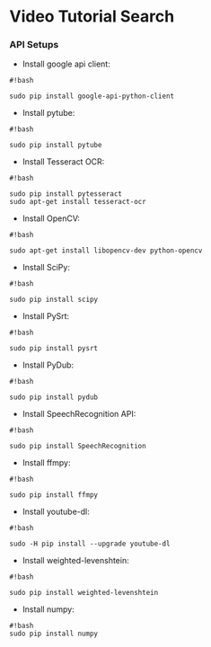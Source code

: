# Video Tutorial Search

### API Setups
* Install google api client: 
```
#!bash

sudo pip install google-api-python-client
```
* Install pytube: 
```
#!bash

sudo pip install pytube
```

* Install Tesseract OCR: 
```
#!bash

sudo pip install pytesseract
sudo apt-get install tesseract-ocr

```
* Install OpenCV: 
```
#!bash

sudo apt-get install libopencv-dev python-opencv
```
* Install SciPy: 
```
#!bash

sudo pip install scipy
```
* Install PySrt: 
```
#!bash

sudo pip install pysrt
```
* Install PyDub: 
```
#!bash

sudo pip install pydub
```
* Install SpeechRecognition API: 
```
#!bash

sudo pip install SpeechRecognition
```

* Install ffmpy: 
```
#!bash

sudo pip install ffmpy
```

* Install youtube-dl: 
```
#!bash

sudo -H pip install --upgrade youtube-dl
```

* Install weighted-levenshtein: 
```
#!bash

sudo pip install weighted-levenshtein
```

* Install numpy: 
```
#!bash
sudo pip install numpy
```